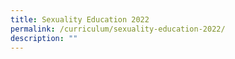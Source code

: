 ```yaml
---
title: Sexuality Education 2022
permalink: /curriculum/sexuality-education-2022/
description: ""
---
```

